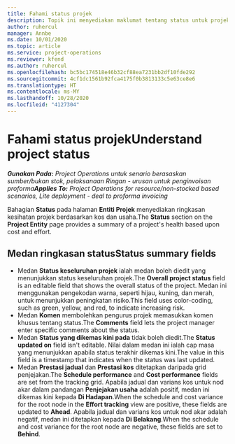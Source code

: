 ```yaml
---
title: Fahami status projek
description: Topik ini menyediakan maklumat tentang status untuk projek yang ditugaskan dalam Dynamics 365 Project Operations.
author: ruhercul
manager: Annbe
ms.date: 10/01/2020
ms.topic: article
ms.service: project-operations
ms.reviewer: kfend
ms.author: ruhercul
ms.openlocfilehash: bc5bc174518e46b32cf88ea7231bb2df10fde292
ms.sourcegitcommit: 4cf1dc1561b92fca4175f0b3813133c5e63ce8e6
ms.translationtype: HT
ms.contentlocale: ms-MY
ms.lasthandoff: 10/28/2020
ms.locfileid: "4127304"
---
```

# <a name="understand-project-status"></a><span data-ttu-id="bc645-103">Fahami status projek</span><span class="sxs-lookup"><span data-stu-id="bc645-103">Understand project status</span></span>

<span data-ttu-id="bc645-104">_**Gunakan Pada:** Project Operations untuk senario berasaskan sumber/bukan stok, pelaksanaan Ringan - urusan untuk penginvoisan proforma_</span><span class="sxs-lookup"><span data-stu-id="bc645-104">_**Applies To:** Project Operations for resource/non-stocked based scenarios, Lite deployment - deal to proforma invoicing_</span></span>


<span data-ttu-id="bc645-105">Bahagian **Status** pada halaman **Entiti Projek** menyediakan ringkasan kesihatan projek berdasarkan kos dan usaha.</span><span class="sxs-lookup"><span data-stu-id="bc645-105">The **Status** section on the **Project Entity** page provides a summary of a project's health based upon cost and effort.</span></span>


## <a name="status-summary-fields"></a><span data-ttu-id="bc645-106">Medan ringkasan status</span><span class="sxs-lookup"><span data-stu-id="bc645-106">Status summary fields</span></span>

- <span data-ttu-id="bc645-107">Medan **Status keseluruhan projek** ialah medan boleh diedit yang menunjukkan status keseluruhan projek.</span><span class="sxs-lookup"><span data-stu-id="bc645-107">The **Overall project status** field is an editable field that shows the overall status of the project.</span></span> <span data-ttu-id="bc645-108">Medan ini menggunakan pengekodan warna, seperti hijau, kuning, dan merah, untuk menunjukkan peningkatan risiko.</span><span class="sxs-lookup"><span data-stu-id="bc645-108">This field uses color-coding, such as green, yellow, and red, to indicate increasing risk.</span></span> 
- <span data-ttu-id="bc645-109">Medan **Komen** membolehkan pengurus projek memasukkan komen khusus tentang status.</span><span class="sxs-lookup"><span data-stu-id="bc645-109">The **Comments** field lets the project manager enter specific comments about the status.</span></span> 
- <span data-ttu-id="bc645-110">Medan **Status yang dikemas kini pada** tidak boleh diedit.</span><span class="sxs-lookup"><span data-stu-id="bc645-110">The **Status updated on** field isn't editable.</span></span> <span data-ttu-id="bc645-111">Nilai dalam medan ini ialah cap masa yang menunjukkan apabila status terakhir dikemas kini.</span><span class="sxs-lookup"><span data-stu-id="bc645-111">The value in this field is a timestamp that indicates when the status was last updated.</span></span>
- <span data-ttu-id="bc645-112">Medan **Prestasi jadual** dan **Prestasi kos** ditetapkan daripada grid penjejakan.</span><span class="sxs-lookup"><span data-stu-id="bc645-112">The **Schedule performance** and **Cost performance** fields are set from the tracking grid.</span></span> <span data-ttu-id="bc645-113">Apabila jadual dan varians kos untuk nod akar dalam pandangan **Penjejakan usaha** adalah positif, medan ini dikemas kini kepada **Di Hadapan**.</span><span class="sxs-lookup"><span data-stu-id="bc645-113">When the schedule and cost variance for the root node in the **Effort tracking** view are positive, these fields are updated to **Ahead**.</span></span> <span data-ttu-id="bc645-114">Apabila jadual dan varians kos untuk nod akar adalah negatif, medan ini ditetapkan kepada **Di Belakang**.</span><span class="sxs-lookup"><span data-stu-id="bc645-114">When the schedule and cost variance for the root node are negative, these fields are set to **Behind**.</span></span>
